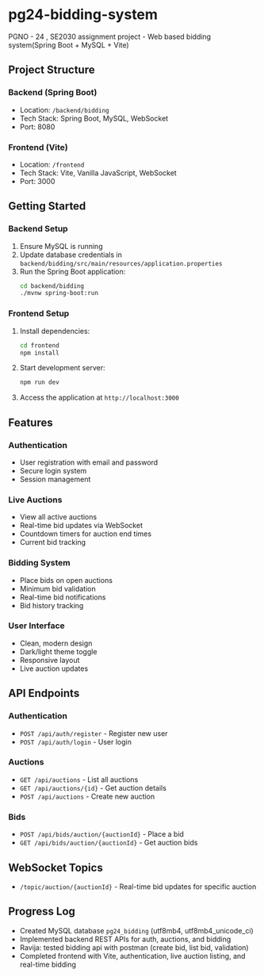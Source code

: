 # pg24-bidding-system
PGNO - 24 , SE2030 assignment project - Web based bidding system(Spring Boot + MySQL + Vite)

## Project Structure

### Backend (Spring Boot)
- Location: `/backend/bidding`
- Tech Stack: Spring Boot, MySQL, WebSocket
- Port: 8080

### Frontend (Vite)
- Location: `/frontend`
- Tech Stack: Vite, Vanilla JavaScript, WebSocket
- Port: 3000

## Getting Started

### Backend Setup
1. Ensure MySQL is running
2. Update database credentials in `backend/bidding/src/main/resources/application.properties`
3. Run the Spring Boot application:
   ```bash
   cd backend/bidding
   ./mvnw spring-boot:run
   ```

### Frontend Setup
1. Install dependencies:
   ```bash
   cd frontend
   npm install
   ```
2. Start development server:
   ```bash
   npm run dev
   ```
3. Access the application at `http://localhost:3000`

## Features

### Authentication
- User registration with email and password
- Secure login system
- Session management

### Live Auctions
- View all active auctions
- Real-time bid updates via WebSocket
- Countdown timers for auction end times
- Current bid tracking

### Bidding System
- Place bids on open auctions
- Minimum bid validation
- Real-time bid notifications
- Bid history tracking

### User Interface
- Clean, modern design
- Dark/light theme toggle
- Responsive layout
- Live auction updates

## API Endpoints

### Authentication
- `POST /api/auth/register` - Register new user
- `POST /api/auth/login` - User login

### Auctions
- `GET /api/auctions` - List all auctions
- `GET /api/auctions/{id}` - Get auction details
- `POST /api/auctions` - Create new auction

### Bids
- `POST /api/bids/auction/{auctionId}` - Place a bid
- `GET /api/bids/auction/{auctionId}` - Get auction bids

## WebSocket Topics
- `/topic/auction/{auctionId}` - Real-time bid updates for specific auction

## Progress Log
- Created MySQL database `pg24_bidding` (utf8mb4, utf8mb4_unicode_ci)
- Implemented backend REST APIs for auth, auctions, and bidding
- Ravija: tested bidding api with postman (create bid, list bid, validation)
- Completed frontend with Vite, authentication, live auction listing, and real-time bidding



